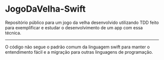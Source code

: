 # JogoDaVelha-Swift
Repositório público para um jogo da velha desenvolvido utilizando TDD feito para exemplificar e estudar o desenvolvimento de um app com essa técnica.

----------

O código não segue o padrão comum da linguagem swift para manter o entendimento fácil e a migração para outras linguagens de programação.
